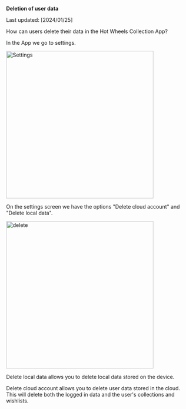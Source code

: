 **Deletion of user data**

Last updated: [2024/01/25]

How can users delete their data in the Hot Wheels Collection App?

In the App we go to settings.

<image src="/Deletion of user data/1.png" style="width: 400px;" alt="Settings">

On the settings screen we have the options "Delete cloud account" and "Delete local data".

<image src="/Deletion of user data/2.png" style="width: 400px;" alt="delete">

Delete local data allows you to delete local data stored on the device.

Delete cloud account allows you to delete user data stored in the cloud. This will delete both the logged in data and the user's collections and wishlists.
